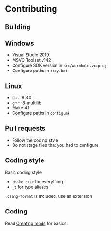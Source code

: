 # Contributing

## Building

## Windows
- Visual Studio 2019
- MSVC Toolset v142
- Configure SDK version in `src/wormhole.vcxproj`
- Configure paths in `copy.bat`

## Linux
- g++ 8.3.0
- g++-8-multilib
- Make 4.1
- Configure paths in `config.mk`

## Pull requests
- Follow the coding style
- Do not stage files that you had to configure

## Coding style
Basic coding style:
- `snake_case` for everything
- `_t` for type aliases

`.clang-format` is included, use an extension

## Coding
Read [Creating mods](creating_mods.md) for basics.